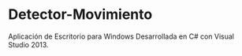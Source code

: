 # Detector-Movimiento
Aplicación de Escritorio para Windows Desarrollada en C# con Visual Studio 2013.
